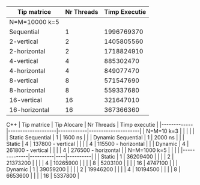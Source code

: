 | Tip matrice   | Nr Threads | Timp Executie |
|---------------|------------|---------------|
| N=M=10000 k=5 |            |               |
| Sequential    | 1          | 1996769370    |
| 2-vertical    | 2          | 1405805560    |
| 2-horizontal  | 2          | 1718824910    |
| 4-vertical    | 4          | 885302470     |
| 4-horizontal  | 4          | 849077470     |
| 8-vertical    | 8          | 571547690     |
| 8-horizontal  | 8          | 559337680     |
| 16-vertical   | 16         | 321647010     |
| 16-horizontal | 16         | 367366360     |


C++
| Tip matrice | Tip Alocare        | Nr Threads | Timp executie       |
|-------------|--------------------|------------|---------------------|
| N=M=10 k=3  |                    |            |                     |
|             | Static Sequential  | 1          | 1600 ns             |
|             | Dynamic Sequential | 1          | 2000 ns             |
|             | Static             | 4          | 137800 - vertical   |
|             |                    | 4          | 115500 - horizontal |
|             | Dynamic            | 4          | 261800 - vertical   |
|             |                    | 4          | 276500 - horizontal |
| N=M=1000 k=5 |          |    |          |
|--------------|----------|----|----------|
|              | Static   | 1  | 36209400 |
|              |          | 2  | 21373200 |
|              |          | 4  | 10265900 |
|              |          | 8  | 5203100  |
|              |          | 16 | 4747100  |
|              | Dynamic  | 1  | 39059200 |
|              |          | 2  | 19946200 |
|              |          | 4  | 10194500 |
|              |          | 8  | 6653600  |
|              |          | 16 | 5337800  |
